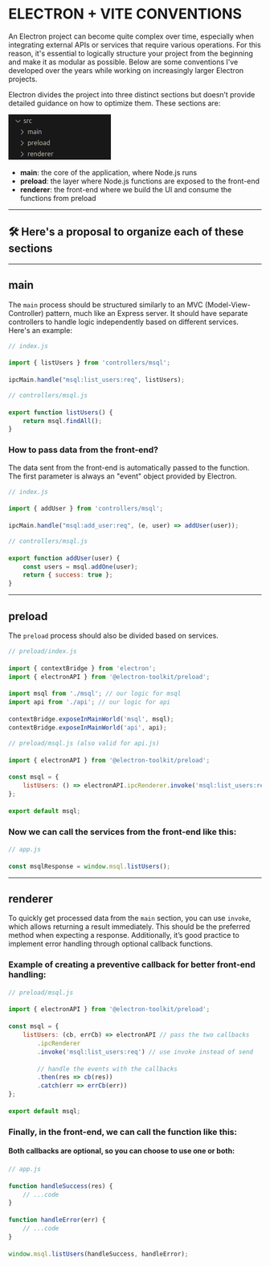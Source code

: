 # ELECTRON + VITE CONVENTIONS  

An Electron project can become quite complex over time, especially when integrating external APIs or services that require various operations. For this reason, it's essential to logically structure your project from the beginning and make it as modular as possible. Below are some conventions I’ve developed over the years while working on increasingly larger Electron projects.

Electron divides the project into three distinct sections but doesn’t provide detailed guidance on how to optimize them. These sections are:

<img src="https://raw.githubusercontent.com/Giuseppe7887/docs/main/electron-vite-conventions/folder-tree.png"/>

- **main**: the core of the application, where Node.js runs  
- **preload**: the layer where Node.js functions are exposed to the front-end  
- **renderer**: the front-end where we build the UI and consume the functions from preload  

---

## 🛠 Here's a proposal to organize each of these sections

---

## **main**  

The `main` process should be structured similarly to an MVC (Model-View-Controller) pattern, much like an Express server. It should have separate controllers to handle logic independently based on different services. Here's an example:

```javascript
// index.js

import { listUsers } from 'controllers/msql';

ipcMain.handle("msql:list_users:req", listUsers);
```

```javascript
// controllers/msql.js

export function listUsers() {
    return msql.findAll();
}
```

### How to pass data from the front-end?
The data sent from the front-end is automatically passed to the function. The first parameter is always an "event" object provided by Electron.

```javascript
// index.js

import { addUser } from 'controllers/msql';

ipcMain.handle("msql:add_user:req", (e, user) => addUser(user));
```

```javascript
// controllers/msql.js

export function addUser(user) {
    const users = msql.addOne(user);
    return { success: true };
}
```

---

## **preload**  

The `preload` process should also be divided based on services.

```javascript
// preload/index.js

import { contextBridge } from 'electron';
import { electronAPI } from '@electron-toolkit/preload';

import msql from './msql'; // our logic for msql
import api from './api'; // our logic for api

contextBridge.exposeInMainWorld('msql', msql);
contextBridge.exposeInMainWorld('api', api);
```

```javascript
// preload/msql.js (also valid for api.js)

import { electronAPI } from '@electron-toolkit/preload';

const msql = {
    listUsers: () => electronAPI.ipcRenderer.invoke('msql:list_users:req')
};

export default msql;
```

### Now we can call the services from the front-end like this:

```javascript
// app.js

const msqlResponse = window.msql.listUsers();
```

---

## **renderer**  

To quickly get processed data from the `main` section, you can use `invoke`, which allows returning a result immediately. This should be the preferred method when expecting a response. Additionally, it’s good practice to implement error handling through optional callback functions.

### Example of creating a preventive callback for better front-end handling:

```javascript
// preload/msql.js

import { electronAPI } from '@electron-toolkit/preload';

const msql = {
    listUsers: (cb, errCb) => electronAPI // pass the two callbacks
        .ipcRenderer
        .invoke('msql:list_users:req') // use invoke instead of send

        // handle the events with the callbacks
        .then(res => cb(res))
        .catch(err => errCb(err))
};

export default msql;
```

### Finally, in the front-end, we can call the function like this:

#### Both callbacks are optional, so you can choose to use one or both:

```javascript
// app.js

function handleSuccess(res) {
    // ...code
}

function handleError(err) {
    // ...code
}

window.msql.listUsers(handleSuccess, handleError);
```

